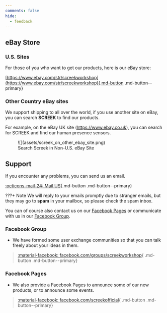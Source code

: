 ```yaml
---
comments: false
hide:
  - feedback
---
```


## eBay Store
### U.S. Sites
For those of you who want to get our products, here is our eBay store:    

[https://www.ebay.com/str/screekworkshop](https://www.ebay.com/str/screekworkshop){.md-button .md-button--primary}

### Other Country eBay sites
We support shipping to all over the world, if you use another site on eBay, you can search **SCREEK** to find our products.

For example, on the eBay UK site (https://www.ebay.co.uk), you can search for SCREEK and find our human presence sensors.
<figure markdown>
  ![](assets/screek_on_other_ebay_site.png)
  <figcaption>Search Screek in Non-U.S. eBay Site</figcaption>
</figure>

## Support

If you encounter any problems, you can send us an email.    

[:octicons-mail-24: Mail US](mailto:screek_workshop@icloud.com){.md-button .md-button--primary}

???+ Note
    We will reply to your emails promptly due to stranger emails, but they may go to **spam** in your mailbox, so please check the spam inbox.    

You can of course also contact us on our [Facebook Pages](#facebook-pages) or communicate with us in our [Facebook Group](#facebook-group).

### Facebook Group
- We have formed some user exchange communities so that you can talk freely about your ideas in them.  
 
> [:material-facebook: facebook.com/groups/screekworkshop](https://www.facebook.com/groups/screekworkshop){ .md-button .md-button--primary}

### Facebook Pages
- We also provide a Facebook Pages to announce some of our new products, or to announce some events.  

> [:material-facebook: facebook.com/screekofficial](https://www.facebook.com/screekofficial){ .md-button .md-button--primary}

